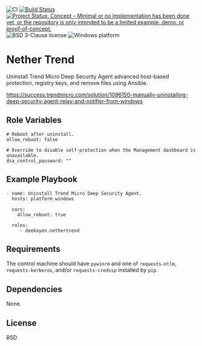 ![CI](https://github.com/deekayen/ansible-role-nethertrend/workflows/CI/badge.svg?branch=main) [![Build Status](https://travis-ci.org/deekayen/ansible-role-nethertrend.svg?branch=main)](https://travis-ci.org/deekayen/ansible-role-nethertrend) [![Project Status: Concept – Minimal or no implementation has been done yet, or the repository is only intended to be a limited example, demo, or proof-of-concept.](https://www.repostatus.org/badges/latest/concept.svg)](https://www.repostatus.org/#concept) ![BSD 3-Clause license](https://img.shields.io/badge/license-BSD%203--Clause-blue) ![Windows platform](https://img.shields.io/badge/platform-windows-lightgrey)

Nether Trend
============

Uninstall Trend Micro Deep Security Agent advanced host-based protection, registry keys, and remove files using Ansible.

https://success.trendmicro.com/solution/1096150-manually-uninstalling-deep-security-agent-relay-and-notifier-from-windows

Role Variables
--------------

    # Reboot after uninstall.
    allow_reboot: false

    # Override to disable self-protection when the Management dashboard is unavailable.
    dsa_control_password: ""


Example Playbook
----------------

    - name: Uninstall Trend Micro Deep Security Agent.
      hosts: platform_windows

      vars:
        allow_reboot: true

      roles:
         - deekayen.nethertrend


Requirements
------------

The control machine should have `pywinrm` and one of `requests-ntlm`, `requests-kerberos`, and/or `requests-credssp` installed by `pip`.

Dependencies
------------

None.

License
-------

BSD

